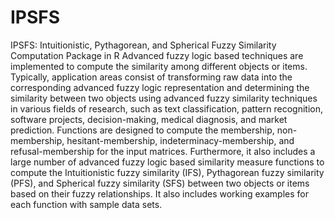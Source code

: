 # IPSFS
IPSFS: Intuitionistic, Pythagorean, and Spherical Fuzzy Similarity Computation Package in R
Advanced fuzzy logic based techniques are implemented to compute the similarity among different objects or items. Typically, application areas consist of transforming raw data into the corresponding advanced fuzzy logic representation and determining the similarity between two objects using advanced fuzzy similarity techniques in various fields of research, such as text classification, pattern recognition, software projects, decision-making, medical diagnosis, and market prediction. Functions are designed to compute the membership, non-membership, hesitant-membership, indeterminacy-membership, and refusal-membership for the input matrices. Furthermore, it also includes a large number of advanced fuzzy logic based similarity measure functions to compute the Intuitionistic fuzzy similarity (IFS), Pythagorean fuzzy similarity (PFS), and Spherical fuzzy similarity (SFS) between two objects or items based on their fuzzy relationships. It also includes working examples for each function with sample data sets.
